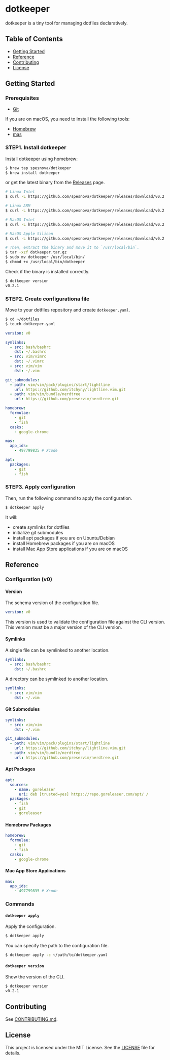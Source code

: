 # dotkeeper
dotkeeper is a tiny tool for managing dotfiles declaratively.

## Table of Contents
- [Getting Started](#getting-started)
- [Reference](#reference)
- [Contributing](#contributing)
- [License](#license)

## Getting Started
### Prerequisites
- [Git](https://git-scm.com/)

If you are on macOS, you need to install the following tools:
- [Homebrew](https://brew.sh/)
- [mas](https://github.com/mas-cli/mas)

### STEP1. Install dotkeeper
Install dotkeeper using homebrew:

```bash
$ brew tap spesnova/dotkeeper
$ brew install dotkeeper
```

or get the latest binary from the [Releases](https://github.com/spesnova/dotkeeper/releases) page.

```bash
# Linux Intel
$ curl -L https://github.com/spesnova/dotkeeper/releases/download/v0.2.1/dotkeeper_Linux_x86_64.tar.gz -o dotkeeper.tar.gz

# Linux ARM
$ curl -L https://github.com/spesnova/dotkeeper/releases/download/v0.2.1/dotkeeper_Linux_arm64.tar.gz -o dotkeeper.tar.gz

# MacOS Intel
$ curl -L https://github.com/spesnova/dotkeeper/releases/download/v0.2.1/dotkeeper_Darwin_x86_64.tar.gz -o dotkeeper.tar.gz

# MacOS Apple Silicon
$ curl -L https://github.com/spesnova/dotkeeper/releases/download/v0.2.1/dotkeeper_Darwin_arm64.tar.gz -o dotkeeper.tar.gz

# Then, extract the binary and move it to `/usr/local/bin`.
$ tar -xzf dotkeeper.tar.gz
$ sudo mv dotkeeper /usr/local/bin/
$ chmod +x /usr/local/bin/dotkeeper
```

Check if the binary is installed correctly.

```bash
$ dotkeeper version
v0.2.1
```

### STEP2. Create configurationa file
Move to your dotfiles repository and create `dotkeeper.yaml`.

```bash
$ cd ~/dotfiles
$ touch dotkeeper.yaml
```

```yaml
version: v0

symlinks:
  - src: bash/bashrc
    dst: ~/.bashrc
  - src: vim/vimrc
    dst: ~/.vimrc
  - src: vim/vim
    dst: ~/.vim

git_submodules:
  - path: vim/vim/pack/plugins/start/lightline
    url: https://github.com/itchyny/lightline.vim.git
  - path: vim/vim/bundle/nerdtree
    url: https://github.com/preservim/nerdtree.git

homebrew:
  formulae:
    - git
    - fish
  casks:
    - google-chrome

mas:
  app_ids:
    - 497799835 # Xcode

apt:
  packages:
    - git
    - fish
```

### STEP3. Apply configuration
Then, run the following command to apply the configuration.
```bash
$ dotkeeper apply
```

It will:
- create symlinks for dotfiles
- initialize git submodules
- install apt packages if you are on Ubuntu/Debian
- install Homebrew packages if you are on macOS
- install Mac App Store applications if you are on macOS

## Reference
### Configuration (v0)
#### Version
The schema version of the configuration file.

```yaml
version: v0
```

This version is used to validate the configuration file against the CLI version. This version must be a major version of the CLI version.

#### Symlinks
A single file can be symlinked to another location.
```yaml
symlinks:
  - src: bash/bashrc
    dst: ~/.bashrc
```

A directory can be symlinked to another location.
```yaml
symlinks:
  - src: vim/vim
    dst: ~/.vim
```

#### Git Submodules
```yaml
symlinks:
  - src: vim/vim
    dst: ~/.vim

git_submodules:
  - path: vim/vim/pack/plugins/start/lightline
    url: https://github.com/itchyny/lightline.vim.git
  - path: vim/vim/bundle/nerdtree
    url: https://github.com/preservim/nerdtree.git
```

#### Apt Packages
```yaml
apt:
  sources:
    - name: goreleaser
      uri: deb [trusted=yes] https://repo.goreleaser.com/apt/ /
  packages:
    - fish
    - git
    - goreleaser
```

#### Homebrew Packages
```yaml
homebrew:
  formulae:
    - git
    - fish
  casks:
    - google-chrome
```

#### Mac App Store Applications
```yaml
mas:
  app_ids:
    - 497799835 # Xcode
```

### Commands
#### `dotkeeper apply`
Apply the configuration.
```bash
$ dotkeeper apply
```

You can specify the path to the configuration file.
```bash
$ dotkeeper apply -c ~/path/to/dotkeeper.yaml
```

#### `dotkeeper version`
Show the version of the CLI.
```bash
$ dotkeeper version
v0.2.1
```

## Contributing
See [CONTRIBUTING.md](CONTRIBUTING.md).

## License
This project is licensed under the MIT License. See the [LICENSE](LICENSE) file for details.
